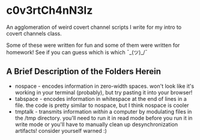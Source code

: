 # c0v3rtCh4nN3lz

An agglomeration of weird covert channel scripts I write for my intro to covert channels class. 

Some of these were written for fun and some of them were written for homework! See if you can guess which is which ¯\_(ツ)_/¯

## A Brief Description of the Folders Herein ##

* nospace - encodes information in zero-width spaces. won't look like it's working in your terminal (probably), but try pasting it into your browser!
* tabspace - encodes information in whitespace at the end of lines in a file. the code is pretty similar to nospace, but I think nospace is cooler
* tmptalk - transmits information _within_ a computer by modulating files in the /tmp directory. you'll need to run it in read mode before you run it in write mode or you'll have to manually clean up desynchronization artifacts! consider yourself warned :) 

